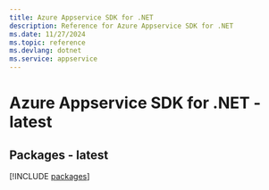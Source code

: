 ```yaml
---
title: Azure Appservice SDK for .NET
description: Reference for Azure Appservice SDK for .NET
ms.date: 11/27/2024
ms.topic: reference
ms.devlang: dotnet
ms.service: appservice
---
```

# Azure Appservice SDK for .NET - latest
## Packages - latest
[!INCLUDE [packages](appservice-index.md)]